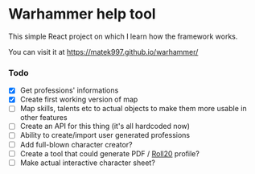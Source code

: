 # Warhammer help tool

This simple React project on which I learn how the framework works.

You can visit it at https://matek997.github.io/warhammer/

### Todo

- [x] Get professions' informations
- [x] Create first working version of map
- [ ] Map skills, talents etc to actual objects to make them more usable in other features
- [ ] Create an API for this thing (it's all hardcoded now)
- [ ] Ability to create/import user generated professions
- [ ] Add full-blown character creator?
- [ ] Create a tool that could generate PDF / [Roll20](https://roll20.net) profile?
- [ ] Make actual interactive character sheet?

